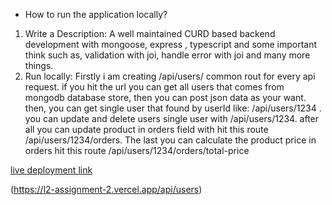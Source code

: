 - How to run the application locally?
1. Write a Description: A well maintained CURD based backend development with mongoose, express , typescript and some important think such as, validation with joi, handle error with joi and many more things.
2. Run locally: Firstly i am creating /api/users/ common rout for every api request. if you hit the url you can get all users that comes from mongodb database store, then you can post json data as your want. then, you can get single user that found by userId like: /api/users/1234 . you can update and  delete users single user with /api/users/1234. after all you can update product in orders field with hit this route /api/users/1234/orders. The last you can calculate the product price in orders hit this route /api/users/1234/orders/total-price


[live deployment link](https://l2-assignment-2.vercel.app/api/users)

(https://l2-assignment-2.vercel.app/api/users)